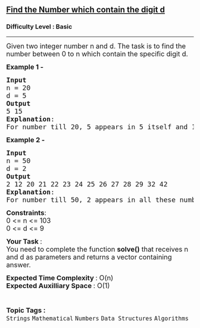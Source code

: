 <h2><a href="https://practice.geeksforgeeks.org/problems/find-the-number-which-contain-the-digit-d4144/1?page=3&category=Strings&difficulty=Basic&sortBy=difficulty">Find the Number which contain the digit d</a></h2><h3>Difficulty Level : Basic</h3><hr><div class="problems_problem_content__Xm_eO"><p><span style="font-size:18px">Given two integer number n and d. The task is to find the number between 0 to n which contain the specific digit d.</span></p>

<p><strong><span style="font-size:18px">Example 1 -&nbsp;</span></strong></p>

<pre><span style="font-size:18px"><strong>Input</strong>
n = 20
d = 5
<strong>Output</strong>
5 15
<strong>Explanation</strong>:
For number till 20, 5 appears in 5 itself and 15.</span></pre>

<p><strong><span style="font-size:18px">Example 2 -</span></strong></p>

<pre><span style="font-size:18px"><strong>Input</strong>
n = 50
d = 2
<strong>Output</strong>
2 12 20 21 22 23 24 25 26 27 28 29 32 42
<strong>Explanation</strong>:
For number till 50, 2 appears in all these numbers.</span></pre>

<p><span style="font-size:18px"><strong>Constraints</strong>:<br>
0 &lt;= n &lt;= 103<br>
0 &lt;= d &lt;= 9</span></p>

<p><span style="font-size:18px"><strong>Your Task </strong>:<br>
You need to complete the function <strong>solve()</strong><em> </em>that receives n and d as parameters and returns a vector containing answer.</span></p>

<p><span style="font-size:18px"><strong>Expected Time Complexity </strong>: O(n)<br>
<strong>Expected Auxilliary Space </strong>: O(1)</span></p>
</div><br><p><span style=font-size:18px><strong>Topic Tags : </strong><br><code>Strings</code>&nbsp;<code>Mathematical</code>&nbsp;<code>Numbers</code>&nbsp;<code>Data Structures</code>&nbsp;<code>Algorithms</code>&nbsp;